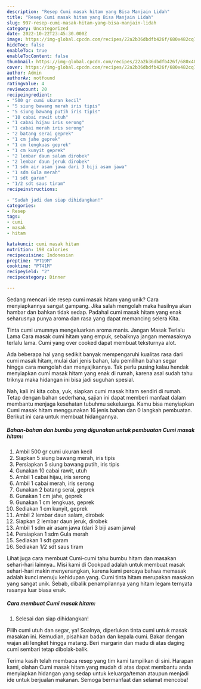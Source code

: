 ```yaml
---
description: "Resep Cumi masak hitam yang Bisa Manjain Lidah"
title: "Resep Cumi masak hitam yang Bisa Manjain Lidah"
slug: 997-resep-cumi-masak-hitam-yang-bisa-manjain-lidah
category: Uncategorized
date: 2022-10-22T23:45:30.000Z
image: https://img-global.cpcdn.com/recipes/22a2b36dbdfb426f/680x482cq70/cumi-masak-hitam-foto-resep-utama.jpg
hideToc: false
enableToc: true
enableTocContent: false
thumbnail: https://img-global.cpcdn.com/recipes/22a2b36dbdfb426f/680x482cq70/cumi-masak-hitam-foto-resep-utama.jpg
cover: https://img-global.cpcdn.com/recipes/22a2b36dbdfb426f/680x482cq70/cumi-masak-hitam-foto-resep-utama.jpg
author: Admin
authorAv: notfound
ratingvalue: 4
reviewcount: 20
recipeingredient:
- "500 gr cumi ukuran kecil"
- "5 siung bawang merah iris tipis"
- "5 siung bawang putih iris tipis"
- "10 cabai rawit utuh"
- "1 cabai hijau iris serong"
- "1 cabai merah iris serong"
- "2 batang serai geprek"
- "1 cm jahe geprek"
- "1 cm lengkuas geprek"
- "1 cm kunyit geprek"
- "2 lembar daun salam dirobek"
- "2 lembar daun jeruk dirobek"
- "1 sdm air asam jawa dari 3 biji asam jawa"
- "1 sdm Gula merah"
- "1 sdt garam"
- "1/2 sdt saus tiram"
recipeinstructions:

- "Sudah jadi dan siap dihidangkan!"
categories:
- Resep
tags:
- cumi
- masak
- hitam

katakunci: cumi masak hitam 
nutrition: 198 calories
recipecuisine: Indonesian
preptime: "PT19M"
cooktime: "PT41M"
recipeyield: "2"
recipecategory: Dinner

---
```





Sedang mencari ide resep cumi masak hitam yang unik? Cara menyiapkannya sangat gampang. Jika salah mengolah maka hasilnya akan hambar dan bahkan tidak sedap. Padahal cumi masak hitam yang enak seharusnya punya aroma dan rasa yang dapat memancing selera Kita.





Tinta cumi umumnya mengeluarkan aroma manis. Jangan Masak Terlalu Lama Cara masak cumi hitam yang empuk, sebaiknya jangan memasaknya terlalu lama. Cumi yang over cooked dapat membuat teksturnya alot.

Ada beberapa hal yang sedikit banyak mempengaruhi kualitas rasa dari cumi masak hitam, mulai dari jenis bahan, lalu pemilihan bahan segar hingga cara mengolah dan menyajikannya. Tak perlu pusing kalau hendak menyiapkan cumi masak hitam yang enak di rumah, karena asal sudah tahu triknya maka hidangan ini bisa jadi suguhan spesial.






Nah, kali ini kita coba, yuk, siapkan cumi masak hitam sendiri di rumah. Tetap dengan bahan sederhana, sajian ini dapat memberi manfaat dalam membantu menjaga kesehatan tubuhmu sekeluarga. Kamu bisa menyiapkan Cumi masak hitam menggunakan 16 jenis bahan dan 0 langkah pembuatan. Berikut ini cara untuk membuat hidangannya.

<!--inarticleads1-->

##### Bahan-bahan dan bumbu yang digunakan untuk pembuatan Cumi masak hitam:

1. Ambil 500 gr cumi ukuran kecil
1. Siapkan 5 siung bawang merah, iris tipis
1. Persiapkan 5 siung bawang putih, iris tipis
1. Gunakan 10 cabai rawit, utuh
1. Ambil 1 cabai hijau, iris serong
1. Ambil 1 cabai merah, iris serong
1. Gunakan 2 batang serai, geprek
1. Gunakan 1 cm jahe, geprek
1. Gunakan 1 cm lengkuas, geprek
1. Sediakan 1 cm kunyit, geprek
1. Ambil 2 lembar daun salam, dirobek
1. Siapkan 2 lembar daun jeruk, dirobek
1. Ambil 1 sdm air asam jawa (dari 3 biji asam jawa)
1. Persiapkan 1 sdm Gula merah
1. Sediakan 1 sdt garam
1. Sediakan 1/2 sdt saus tiram


Lihat juga cara membuat Cumi-cumi tahu bumbu hitam dan masakan sehari-hari lainnya.. Misi kami di Cookpad adalah untuk membuat masak sehari-hari makin menyenangkan, karena kami percaya bahwa memasak adalah kunci menuju kehidupan yang. Cumi tinta hitam merupakan masakan yang sangat unik. Sebab, dibalik penampilannya yang hitam legam ternyata rasanya luar biasa enak. 

<!--inarticleads2-->

##### Cara membuat Cumi masak hitam:


1. Selesai dan siap dihidangkan!

Pilih cumi utuh dan segar, ya! Soalnya, diperlukan tinta cumi untuk masak masakan ini. Kemudian, pisahkan badan dan kepala cumi. Bakar dengan wajan ati lengket hingga matang. Beri margarin dan madu di atas daging cumi sembari tetap dibolak-balik. 

Terima kasih telah membaca resep yang tim kami tampilkan di sini. Harapan kami, olahan Cumi masak hitam yang mudah di atas dapat membantu anda menyiapkan hidangan yang sedap untuk keluarga/teman ataupun menjadi ide untuk berjualan makanan. Semoga bermanfaat dan selamat mencoba!

